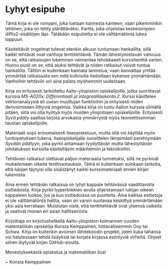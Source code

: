 # Lyhyt esipuhe

Tämä kirja ei ole romaani, joka luetaan kannesta kanteen, vaan pikemminkin lehtinen, joka on tehty plärättäväksi. Kartta, joka ohjeistaa keskeisimpien diffis2-sisältöjen läpi. Tätäkään esipuhetta ei ole välttämätöntä lukea loppuun.

Käsiteltävät ongelmat tulevat etenkin alkuun tuntumaan hankalilta, sillä kaikki tehtävät ovat vanhoja tenttitehtäviä. Tämän lähestymistavan vahvuus on se, että ratkaisujen lukeminen valmentaa tehokkaasti kurssitenttiä varten. Huono puoli on se, että aluksi tehtävät ja niiden ratkaisut voivat tuntua hankalilta. Tällöin ei kuitenkaan kannata lannistua, vaan kannattaa yrittää ymmärtää ratkaisusta sen mitä kulloisilla tiedoillaan kykenee ymmärtämään. Vanhoihin tehtäviin voi aina palata myöhemmin uudestaan.

Kirja on erityisesti tarkoitettu Aalto-yliopiston opiskelijoille, jotka suorittavat kurssia *MS-A020x: Differentiaali ja integraalilaskenta 2*. Kurssi käsittelee vektorianalyysiä eli usean muuttujan funktioihin ja erityisesti niiden derivoimiseen liittyviä ongelmia. Vaikka kirja on luotu Aallon kurssia silmällä pitäen, siitä voi olla hyötyä myös muiden yliopistojen opiskelijoille. Erityisesti *Syvä pääty* saattaa tarjota arvokasta ymmärrystä myös teoreettisemman taustan opiskelijoille.

Materiaali sopii erinomaisesti itseopiskeluun, mutta sitä voi käyttää myös tuntiopetuksen tukena. Itseopiskelijalle suosittelen lämpimästi perehtymään *Syvään päätyyn*, joka pyrkii antamaan tyydyttävän mutta lähestyttävän johdatuksen kurssilla käsiteltäviin määritelmiin ja tekniikoihin.

Tehtävien ratkaisut olettavat paljon materiaalia tunnetuksi, sillä ne pyrkivät mukailemaan oikeita tenttivastauksia. Tämä ei kuitenkaan suinkaan tarkoita, että lukijan täytyisi olla sisäistänyt kaikki kurssimateriaali ennen kirjan lukemista.

Aina ennen tehtävän ratkaisua on lyhyt kappale tehtävässä vaadittavista esitiedoista. Kirja pyrkii hyperlinkkien avulla ohjeistamaan lukijan oikean kappaleen luokse, jos ja kun esitiedoissa on puutteita. Aina kaikkia esitietoja ei ole välttämätöntä hallita, vaan on varsin suotavaa keskittyä ymmärtämään yksi asia kerrallaan. Muistutan vielä, että tenttitehtävät ovat yleensä vaikeita ja vaativat monen eri asian hallitsemista.

Kirjoittaja on kirjoitushetkellä Aalto-yliopiston kolmannen vuoden matematiikan opiskelija Konsta Kemppainen, tuttavallisemmin Oxy tai Schwa. Kirja on kuitenkin avoimen lähdekoodin projekti, joten kuka tahansa voi halutessaan tehdä lisäyksiä tai korjata kirjassa esiintyviä virheitä. Ohjeet siihen löytyvät kirjan GitHub-sivulta.

Menestyksekästä opiskelua ja matematiikan iloa!

~ Konsta Kemppainen